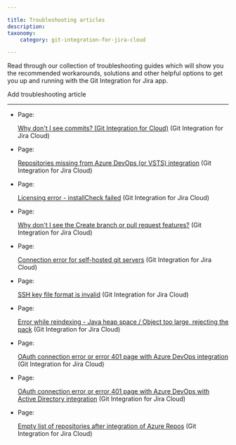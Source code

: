 ```yaml
---

title: Troubleshooting articles
description:
taxonomy:
    category: git-integration-for-jira-cloud

---
```


Read through our collection of troubleshooting guides which will show you the recommended workarounds, solutions and other helpful options to get you up and running with the Git Integration for Jira app.



Add troubleshooting article

* * *



*   Page:

    [Why don't I see commits? (Git Integration for Cloud)](/wiki/spaces/GITCLOUD/pages/110755841) (Git Integration for Jira Cloud)

*   Page:

    [Repositories missing from Azure DevOps (or VSTS) integration](/wiki/spaces/GITCLOUD/pages/421462017/Repositories+missing+from+Azure+DevOps+%28or+VSTS%29+integration) (Git Integration for Jira Cloud)

*   Page:

    [Licensing error - installCheck failed](/wiki/spaces/GITCLOUD/pages/420282445/Licensing+error+-+installCheck+failed) (Git Integration for Jira Cloud)

*   Page:

    [Why don't I see the Create branch or pull request features?](/wiki/spaces/GITCLOUD/pages/421593107) (Git Integration for Jira Cloud)

*   Page:

    [Connection error for self-hosted git servers](/wiki/spaces/GITCLOUD/pages/419659840/Connection+error+for+self-hosted+git+servers) (Git Integration for Jira Cloud)

*   Page:

    [SSH key file format is invalid](/wiki/spaces/GITCLOUD/pages/421363756/SSH+key+file+format+is+invalid) (Git Integration for Jira Cloud)

*   Page:

    [Error while reindexing - Java heap space / Object too large, rejecting the pack](/wiki/spaces/GITCLOUD/pages/421462043) (Git Integration for Jira Cloud)

*   Page:

    [OAuth connection error or error 401 page with Azure DevOps integration](/wiki/spaces/GITCLOUD/pages/420282493/OAuth+connection+error+or+error+401+page+with+Azure+DevOps+integration) (Git Integration for Jira Cloud)

*   Page:

    [OAuth connection error or error 401 page with Azure DevOps with Active Directory integration](/wiki/spaces/GITCLOUD/pages/421527629/OAuth+connection+error+or+error+401+page+with+Azure+DevOps+with+Active+Directory+integration) (Git Integration for Jira Cloud)

*   Page:

    [Empty list of repositories after integration of Azure Repos](/wiki/spaces/GITCLOUD/pages/421298248/Empty+list+of+repositories+after+integration+of+Azure+Repos) (Git Integration for Jira Cloud)